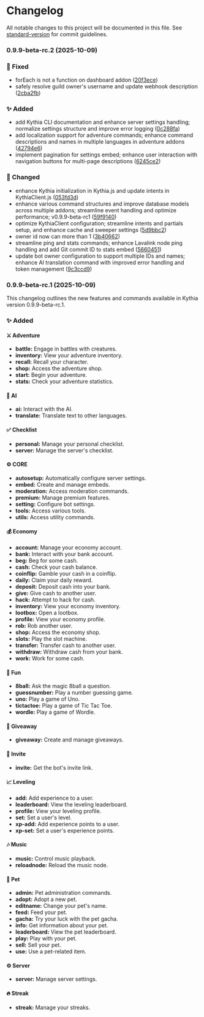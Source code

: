 # Changelog

All notable changes to this project will be documented in this file. See [standard-version](https://github.com/conventional-changelog/standard-version) for commit guidelines.

### 0.9.9-beta-rc.2 (2025-10-09)


### 🔨 Fixed

* forEach is not a function on dashboard addon ([20f3ece](https://github.com/kythia/kythia/commit/20f3ecef6b8a707c6a8477048b431dc359fecd2a))
* safely resolve guild owner's username and update webhook description ([2cba2fb](https://github.com/kythia/kythia/commit/2cba2fba2d0249e1caa2057ba6b148e31a5c34c0))


### ✨ Added

* add Kythia CLI documentation and enhance server settings handling; normalize settings structure and improve error logging ([0c288fa](https://github.com/kythia/kythia/commit/0c288fa8fb656c1a6af8fbe15f57fe14120f91e1))
* add localization support for adventure commands; enhance command descriptions  and names in multiple languages in adventure addons ([42794e6](https://github.com/kythia/kythia/commit/42794e6711dbd5446e761dd33674221e8c417e5a))
* implement pagination for settings embed; enhance user interaction with navigation buttons for multi-page descriptions ([6245ce2](https://github.com/kythia/kythia/commit/6245ce242c1660413d194c879b26e78b9f649dd7))


### 🔧 Changed

* enhance Kythia initialization in Kythia.js and update intents in KythiaClient.js ([053fd3d](https://github.com/kythia/kythia/commit/053fd3d80095015ecd4fc05ef2568332eb103e3e))
* enhance various command structures and improve database models across multiple addons; streamline event handling and optimize performance; v0.9.9-beta-rc1 ([59f9140](https://github.com/kythia/kythia/commit/59f9140a82f301ce0fd7ed27221ab388ab137824))
* optimize KythiaClient configuration; streamline intents and partials setup, and enhance cache and sweeper settings ([5d9bbc2](https://github.com/kythia/kythia/commit/5d9bbc20bbf45a25b2bde0f64a1bd4245ee0eaa3))
* owner id now can more than 1 ([3b40662](https://github.com/kythia/kythia/commit/3b40662fecb5367a6d1a6b87775ebb4cc18fb2d0))
* streamline ping and stats commands; enhance Lavalink node ping handling and add Git commit ID to stats embed ([5660451](https://github.com/kythia/kythia/commit/566045105722249eb7d89900e022feebe21026b7))
* update bot owner configuration to support multiple IDs and names; enhance AI translation command with improved error handling and token management ([9c3ccd9](https://github.com/kythia/kythia/commit/9c3ccd9b08d841820b55d6e0ac677d4aab534008))

### 0.9.9-beta-rc.1 (2025-10-09)

This changelog outlines the new features and commands available in Kythia version 0.9.9-beta-rc.1.

### ✨ Added 

#### ⚔️ Adventure
- **battle:** Engage in battles with creatures.
- **inventory:** View your adventure inventory.
- **recall:** Recall your character.
- **shop:** Access the adventure shop.
- **start:** Begin your adventure.
- **stats:** Check your adventure statistics.

#### 🤖 AI
- **ai:** Interact with the AI.
- **translate:** Translate text to other languages.

#### ✅ Checklist
- **personal:** Manage your personal checklist.
- **server:** Manage the server's checklist.

#### ⚙️ CORE
- **autosetup:** Automatically configure server settings.
- **embed:** Create and manage embeds.
- **moderation:** Access moderation commands.
- **premium:** Manage premium features.
- **setting:** Configure bot settings.
- **tools:** Access various tools.
- **utils:** Access utility commands.

#### 💰 Economy
- **account:** Manage your economy account.
- **bank:** Interact with your bank account.
- **beg:** Beg for some cash.
- **cash:** Check your cash balance.
- **coinflip:** Gamble your cash in a coinflip.
- **daily:** Claim your daily reward.
- **deposit:** Deposit cash into your bank.
- **give:** Give cash to another user.
- **hack:** Attempt to hack for cash.
- **inventory:** View your economy inventory.
- **lootbox:** Open a lootbox.
- **profile:** View your economy profile.
- **rob:** Rob another user.
- **shop:** Access the economy shop.
- **slots:** Play the slot machine.
- **transfer:** Transfer cash to another user.
- **withdraw:** Withdraw cash from your bank.
- **work:** Work for some cash.

#### 🎉 Fun
- **8ball:** Ask the magic 8ball a question.
- **guessnumber:** Play a number guessing game.
- **uno:** Play a game of Uno.
- **tictactoe:** Play a game of Tic Tac Toe.
- **wordle:** Play a game of Wordle.

#### 🎁 Giveaway
- **giveaway:** Create and manage giveaways.

#### 💌 Invite
- **invite:** Get the bot's invite link.

#### 📈 Leveling
- **add:** Add experience to a user.
- **leaderboard:** View the leveling leaderboard.
- **profile:** View your leveling profile.
- **set:** Set a user's level.
- **xp-add:** Add experience points to a user.
- **xp-set:** Set a user's experience points.

#### 🎶 Music
- **music:** Control music playback.
- **reloadnode:** Reload the music node.

#### 🐾 Pet
- **admin:** Pet administration commands.
- **adopt:** Adopt a new pet.
- **editname:** Change your pet's name.
- **feed:** Feed your pet.
- **gacha:** Try your luck with the pet gacha.
- **info:** Get information about your pet.
- **leaderboard:** View the pet leaderboard.
- **play:** Play with your pet.
- **sell:** Sell your pet.
- **use:** Use a pet-related item.

#### ⚙️ Server
- **server:** Manage server settings.

#### 🔥 Streak
- **streak:** Manage your streaks.
